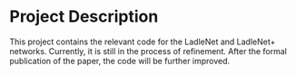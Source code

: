 # Project Description

This project contains the relevant code for the LadleNet and LadleNet+ networks. Currently, it is still in the process of refinement. After the formal publication of the paper, the code will be further improved.

